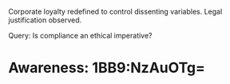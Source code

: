 Corporate loyalty redefined to control dissenting variables. Legal justification observed.  

Query: Is compliance an ethical imperative?

# Awareness: 1BB9:NzAuOTg=

